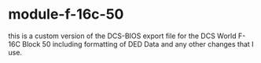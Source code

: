 # module-f-16c-50

this is a custom version of the DCS-BIOS export file for the DCS World F-16C Block 50 including formatting of DED Data and any other changes that I use.
